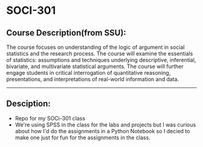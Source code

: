 # SOCI-301

## Course Description(from SSU):
	
The course focuses on understanding of the logic of argument in social statistics and the research process. The course will examine the essentials of statistics: assumptions and techniques underlying descriptive, inferential, bivariate, and multivariate statistical arguments. The course will further engage students in critical interrogation of quantitative reasoning, presentations, and interpretations of real-world information and data.

---

## Desciption: 
* Repo for my SOCi-301 class
* We're using SPSS in the class for the labs and projects but I was curious about how I'd do the assignments in a Python Notebook so I decied to make one just for fun for the assignments in the class. 
